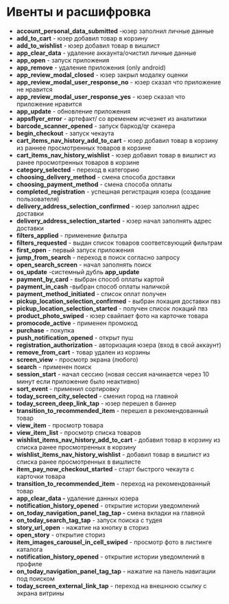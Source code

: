 # Ивенты и расшифровка

* **account\_personal\_data\_submitted** -юзер заполнил личные данные
* **add\_to\_cart** - юзер добавил товар в корзину
* **add\_to\_wishlist** - юзер добавил товар в вишлист
* **app\_clear\_data** - удаление аккаунта/очистил личные данные
* **app\_open** - запуск приложения
* **app\_remove** - удаление приложения (only android)
* **app\_review\_modal\_closed** - юзер закрыл модалку оценки
* **app\_review\_modal\_user\_response\_no** - юзер сказал что приложение не нравится
* **app\_review\_modal\_user\_response\_yes** - юзер сказал что приложение нравится
* **app\_update** - обновление приложения
* **appsflyer\_error** - артефакт/ со временем исчезнет из аналитики
* **barcode\_scanner\_opened** - запуск баркод/qr сканера
* **begin\_checkout** - запуск чекаута
* **cart\_items\_nav\_history\_add\_to\_cart** - юзер добавил товар в корзину из раннее просмотренных товаров в корзине
* **cart\_items\_nav\_history\_wishlist** - юзер добавил товар в вишлист из ранее просмотренных товаров в корзине
* **category\_selected** - переход в категорию
* **choosing\_delivery\_method** - смена способа доставки
* **choosing\_payment\_method** - смена способа оплаты
* **completed\_registration** - успешная регистрация юзера (создание пользователя)
* **delivery\_address\_selection\_confirmed** - юзер заполнил адрес доставки
* **delivery\_address\_selection\_started** - юзер начал заполнять адрес доставки
* **filters\_applied** - применение фильтра
* **filters\_requested** - выдан список товаров соответсвующий фильтрам
* **first\_open** - первый запуск приложения
* **jump\_from\_search** - переход в поиск согласно запросу
* **open\_search\_screen** - начал заполнять поиск
* **os\_update** -системный дубль **app\_update**
* **payment\_by\_card** - выбран способ оплаты картой
* **payment\_in\_cash** -выбран способ оплаты наличкой
* **payment\_method\_initiated** - список оплат получен
* **pickup\_location\_selection\_confirmed** - выбран локация доставки пвз
* **pickup\_location\_selection\_started** - получен список локаций пвз
* **product\_photo\_swiped** - юзер свайпает фото на карточке товара
* **promocode\_active** - применен промокод
* **purchase** - покупка
* **push\_notification\_opened** - открыт пуш
* **registration\_authorization** - авторизация юзера (вход в свой аккаунт)
* **remove\_from\_cart** - товар удален из корзины
* **screen\_view** - просмотр экрана (любого)
* **search** - применен поиск
* **session\_start** - начал сессию (новая сессия начинается через 10 минут если приложение было неактивно)
* **sort\_event** - применил сортировку
* **today\_screen\_city\_selected** - сменил город на главной
* **today\_screen\_deep\_link\_tap** - юзер перешел в баннер
* **transition\_to\_recommended\_item** - перешел в рекомендованный товар
* **view\_item** - просмотр товара
* **view\_item\_list** - просмотр списка товаров
* **wishlist\_items\_nav\_history\_add\_to\_cart** - добавил товар в корзину из списка ранее просмотренных в корзину
* **wishlist\_items\_nav\_history\_wishlist** - добавил товар в вишлист из списка ранее просмотренных в вишлисте
* **item\_pay\_now\_checkout\_started** - старт быстрого чекаута с карточки товара
* **transition\_to\_recommended\_item** - переход на рекомендованный товар
* **app\_clear\_data -** удаление данных юзера
* **notification\_history\_opened** - открытие истории уведомлений
* **on\_today\_navigation\_panel\_tag\_tap -** смена вкладки на главной
* **on\_today\_search\_tag\_tap** - запуск поиска с тудея
* **story\_url\_open** - нажатие на кнопку в сториз
* **open\_story** - открытие сториз
* **item\_images\_carousel\_in\_cell\_swiped** - просмотр фото в листинге каталога
* **notification\_history\_opened** - открытие истории уведомлений в профиле
* **on\_today\_navigation\_panel\_tag\_tap** - нажатие на панель навигации под поиском
* **today\_screen\_external\_link\_tap** - переход на внешнюю ссылку с экрана витрины
